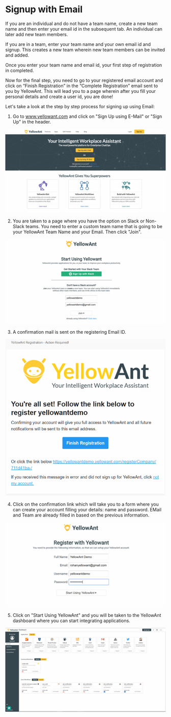 # Signup with Email

If you are an individual and do not have a team name, create a new team name and then enter your email id in the subsequent tab. An individual can later add new team members.

If you are in a team, enter your team name and your own email id and signup. This creates a new team wherein new team members can be invited and added.

Once you enter your team name and email id, your first step of registration in completed.

Now for the final step, you need to go to your registered email account and click on “Finish Registration” in the “Complete Registration” email sent to you by YellowAnt. This will lead you to a page wherein after you fill your personal details and create a user id, you are done!

Let's take a look at the step by step process for signing up using Email:

1. Go to www.yellowant.com and click on "Sign Up using E-Mail" or "Sign Up" in the header. 

![](../.gitbook/assets/image%20%28241%29.png)

2. You are taken to a page where you have the option on Slack or Non-Slack teams. You need to enter a custom team name that is going to be your YellowAnt Team Name and your Email. Then click "Join". 

![](../.gitbook/assets/image%20%2860%29.png)

3. A confirmation mail is sent on the registering Email ID. 

![](../.gitbook/assets/image%20%28250%29.png)

4. Click on the confirmation link which will take you to a form where you can create your account filling your details: name and password. EMail and Team are already filled in based on the previous information.

![](../.gitbook/assets/image%20%28290%29.png)

5. Click on "Start Using YellowAnt" and you will be taken to the YellowAnt dashboard where you can start integrating applications. 

![](../.gitbook/assets/image%20%28210%29.png)



